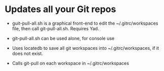 # Updates all your Git repos
* guit-pull-all.sh is a graphical front-end to edit the ~/.gitrc/workspaces
file, then call git-pull-all.sh. Requires Yad.
* git-pull-all.sh can be used alone, for console use

* Uses locatedb to save all git workspaces into ~/.gitrc/workspaces, if it
does not exist.
* Calls git-pull on each workspace in ~/.gitrc/workspaces
